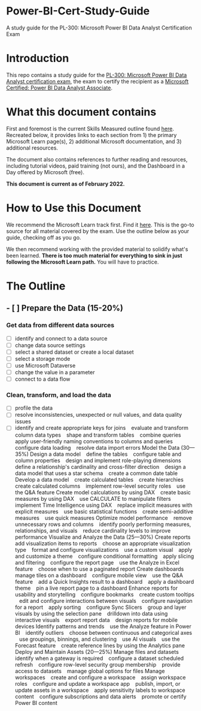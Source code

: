 # Power-BI-Cert-Study-Guide
A study guide for the PL-300: Microsoft Power BI Data Analyst Certification Exam

# Introduction
This repo contains a study guide for the [PL-300: Microsoft Power BI Data Analyst certification exam](https://docs.microsoft.com/en-us/learn/certifications/exams/da-100), the exam to certify the recipient as a [Microsoft Certified: Power BI Data Analyst Associate](https://docs.microsoft.com/en-us/learn/certifications/data-analyst-associate/).

# What this document contains

First and foremost is the current Skills Measured outline found [here](https://query.prod.cms.rt.microsoft.com/cms/api/am/binary/RE4qbu6). Recreated below, it provides links to each section from 1) the primary Microsoft Learn page(s), 2) additional Microsoft documentation, and 3) additional resources.

The document also contains references to further reading and resources, including tutorial videos, paid training (not ours), and the Dashboard in a Day offered by Microsoft (free).

**This document is current as of February 2022.**

# How to Use this Document
We recommend the Microsoft Learn track first. Find it [here](https://docs.microsoft.com/en-us/learn/certifications/data-analyst-associate/). This is the go-to source for all material covered by the exam. Use the outline below as your guide, checking off as you go.

We then recommend working with the provided material to solidify what's been learned. **There is too much material for everything to sink in just following the Microsoft Learn path.** You will have to practice.

# The Outline
## - [ ] Prepare the Data (15-20%)### Get data from different data sources- [ ] identify and connect to a data source- [ ] change data source settings- [ ] select a shared dataset or create a local dataset- [ ] select a storage mode- [ ] use Microsoft Dataverse- [ ] change the value in a parameter- [ ] connect to a data flow### Clean, transform, and load the data- [ ] profile the data- [ ] resolve inconsistencies, unexpected or null values, and data quality issues- [ ] identify and create appropriate keys for joins  evaluate and transform column data types  shape and transform tables  combine queries  apply user-friendly naming conventions to columns and queries  configure data loading  resolve data import errorsModel the Data (30—35%)Design a data model  define the tables  configure table and column properties  design and implement role-playing dimensions  define a relationship's cardinality and cross-filter direction  design a data model that uses a star schema  create a common date tableDevelop a data model  create calculated tables  create hierarchies  create calculated columns  implement row-level security roles  use the Q&A featureCreate model calculations by using DAX  create basic measures by using DAX  use CALCULATE to manipulate filters  implement Time Intelligence using DAX  replace implicit measures with explicit measures  use basic statistical functions  create semi-additive measures  use quick measuresOptimize model performance  remove unnecessary rows and columns  identify poorly performing measures, relationships, and visuals  reduce cardinality levels to improve performanceVisualize and Analyze the Data (25—30%)Create reports  add visualization items to reports  choose an appropriate visualization type  format and configure visualizations  use a custom visual  apply and customize a theme  configure conditional formatting  apply slicing and filtering  configure the report page  use the Analyze in Excel feature  choose when to use a paginated reportCreate dashboards  manage tiles on a dashboard  configure mobile view  use the Q&A feature  add a Quick Insights result to a dashboard  apply a dashboard theme  pin a live report page to a dashboardEnhance reports for usability and storytelling  configure bookmarks  create custom tooltips  edit and configure interactions between visuals  configure navigation for a report  apply sorting  configure Sync Slicers  group and layer visuals by using the selection pane  drilldown into data using interactive visuals  export report data  design reports for mobile devicesIdentify patterns and trends  use the Analyze feature in Power BI  identify outliers  choose between continuous and categorical axes  use groupings, binnings, and clustering  use AI visuals  use the Forecast feature  create reference lines by using the Analytics paneDeploy and Maintain Assets (20—25%)Manage files and datasets  identify when a gateway is required  configure a dataset scheduled refresh  configure row-level security group membership  provide access to datasets  manage global options for filesManage workspaces  create and configure a workspace  assign workspace roles  configure and update a workspace app  publish, import, or update assets in a workspace  apply sensitivity labels to workspace content  configure subscriptions and data alerts  promote or certify Power BI content